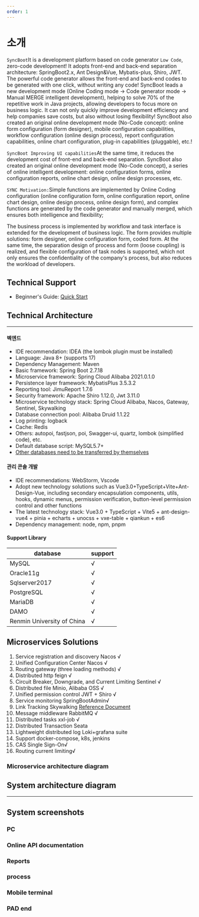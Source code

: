 ```yaml
---
order: 1
---
```


# 소개

`SyncBoot`It is a development platform based on code generator `Low Code`, zero-code development! It adopts front-end and back-end separation architecture: SpringBoot2.x, Ant Design&Vue, Mybatis-plus, Shiro, JWT. The powerful code generator allows the front-end and back-end codes to be generated with one click, without writing any code! SyncBoot leads a new development mode (Online Coding mode -> Code generator mode -> Manual MERGE intelligent development), helping to solve 70% of the repetitive work in Java projects, allowing developers to focus more on business logic. It can not only quickly improve development efficiency and help companies save costs, but also without losing flexibility! SyncBoot also created an original online development mode (No-Code concept): online form configuration (form designer), mobile configuration capabilities, workflow configuration (online design process), report configuration capabilities, online chart configuration, plug-in capabilities (pluggable), etc.!

`SyncBoot Improving UI capabilities`At the same time, it reduces the development cost of front-end and back-end separation. SyncBoot also created an original online development mode (No-Code concept), a series of online intelligent development: online configuration forms, online configuration reports, online chart design, online design processes, etc.

`SYNC Motivation:`Simple functions are implemented by Online Coding configuration (online configuration form, online configuration report, online chart design, online design process, online design form), and complex functions are generated by the code generator and manually merged, which ensures both intelligence and flexibility;

The business process is implemented by workflow and task interface is extended for the development of business logic. The form provides multiple solutions: form designer, online configuration form, coded form. At the same time, the separation design of process and form (loose coupling) is realized, and flexible configuration of task nodes is supported, which not only ensures the confidentiality of the company's process, but also reduces the workload of developers.

## Technical Support

- Beginner's Guide: [Quick Start](getting-started.html)

## Technical Architecture

---

#### 벡엔드

- IDE recommendation: IDEA (the lombok plugin must be installed)
- Language: Java 8+ (supports 17)
- Dependency Management: Maven
- Basic framework: Spring Boot 2.7.18
- Microservice framework: Spring Cloud Alibaba 2021.0.1.0
- Persistence layer framework: MybatisPlus 3.5.3.2
- Reporting tool: JimuReport 1.7.6
- Security framework: Apache Shiro 1.12.0, Jwt 3.11.0
- Microservice technology stack: Spring Cloud Alibaba, Nacos, Gateway, Sentinel, Skywalking
- Database connection pool: Alibaba Druid 1.1.22
- Log printing: logback
- Cache: Redis
- Others: autopoi, fastjson, poi, Swagger-ui, quartz, lombok (simplified code), etc.
- Default database script: MySQL5.7+
- [Other databases need to be transferred by themselves](https://my.oschina.net/jeecg/blog/4905722)

#### 관리 콘솔 개발

- IDE recommendations: WebStorm, Vscode
- Adopt new technology solutions such as Vue3.0+TypeScript+Vite+Ant-Design-Vue, including secondary encapsulation components, utils, hooks, dynamic menus, permission verification, button-level permission control and other functions
- The latest technology stack: Vue3.0 + TypeScript + Vite5 + ant-design-vue4 + pinia + echarts + unocss + vxe-table + qiankun + es6
- Dependency management: node, npm, pnpm

#### Support Library

| database                   | support |
| -------------------------- | ------- |
| MySQL                      | √       |
| Oracle11g                  | √       |
| Sqlserver2017              | √       |
| PostgreSQL                 | √       |
| MariaDB                    | √       |
| DAMO                       | √       |
| Renmin University of China | √       |

## Microservices Solutions

1. Service registration and discovery Nacos √
1. Unified Configuration Center Nacos √
1. Routing gateway (three loading methods) √
1. Distributed http feign √
1. Circuit Breaker, Downgrade, and Current Limiting Sentinel √
1. Distributed file Minio, Alibaba OSS √
1. Unified permission control JWT + Shiro √
1. Service monitoring SpringBootAdmin√
1. Link Tracking Skywalking [Reference Document](https://help.jeecg.com/java/springcloud/super/skywarking.html)
1. Message middleware RabbitMQ √
1. Distributed tasks xxl-job √
1. Distributed Transaction Seata
1. Lightweight distributed log Loki+grafana suite
1. Support docker-compose, k8s, jenkins
1. CAS Single Sign-On√
1. Routing current limiting√

### Microservice architecture diagram

## System architecture diagram

---

## System screenshots

### PC

### Online API documentation

### Reports

### process

### Mobile terminal

### PAD end
